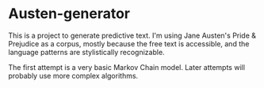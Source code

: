 # Austen-generator

This is a project to generate predictive text. I'm using Jane Austen's Pride & Prejudice as a corpus, mostly because the free text is accessible, and the language patterns are stylistically recognizable.

The first attempt is a very basic Markov Chain model. Later attempts will probably use more complex algorithms.
